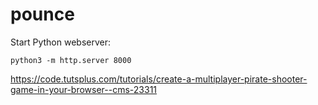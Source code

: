# pounce


Start Python webserver:

`python3 -m http.server 8000`


https://code.tutsplus.com/tutorials/create-a-multiplayer-pirate-shooter-game-in-your-browser--cms-23311
